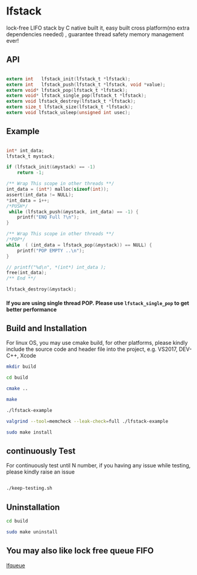 # lfstack
lock-free LIFO stack by C native built it, easy built cross platform(no extra dependencies needed) , guarantee thread safety memory management ever!


## API 
```c

extern int   lfstack_init(lfstack_t *lfstack);
extern int   lfstack_push(lfstack_t *lfstack, void *value);
extern void* lfstack_pop(lfstack_t *lfstack);
extern void* lfstack_single_pop(lfstack_t *lfstack);
extern void lfstack_destroy(lfstack_t *lfstack);
extern size_t lfstack_size(lfstack_t *lfstack);
extern void lfstack_usleep(unsigned int usec);

```


## Example

```c

int* int_data;
lfstack_t mystack;

if (lfstack_init(&mystack) == -1)
	return -1;

/** Wrap This scope in other threads **/
int_data = (int*) malloc(sizeof(int));
assert(int_data != NULL);
*int_data = i++;
/*PUSH*/
 while (lfstack_push(&mystack, int_data) == -1) {
    printf("ENQ Full ?\n");
}

/** Wrap This scope in other threads **/
/*POP*/
while  ( (int_data = lfstack_pop(&mystack)) == NULL) {
    printf("POP EMPTY ..\n");
}

// printf("%d\n", *(int*) int_data );
free(int_data);
/** End **/

lfstack_destroy(&mystack);

```


#### If you are using single thread POP. Please use `lfstack_single_pop` to get better performance


## Build and Installation

For linux OS, you may use cmake build, for other platforms, please kindly include the source code and header file into the project, e.g. VS2017, DEV-C++, Xcode

```bash
mkdir build

cd build

cmake ..

make

./lfstack-example

valgrind --tool=memcheck --leak-check=full ./lfstack-example

sudo make install


```

## continuously Test 

For continuously test until N number, if you having any issue while testing, please kindly raise an issue

```bash

./keep-testing.sh

```


## Uninstallation

```bash
cd build

sudo make uninstall

```


## You may also like lock free queue FIFO

[lfqueue](https://github.com/Taymindis/lfqueue)